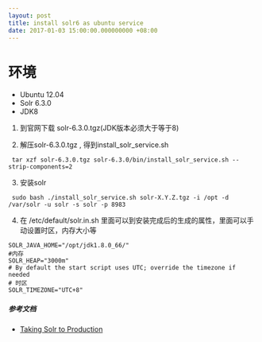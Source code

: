 ```yaml
---
layout: post
title: install solr6 as ubuntu service
date: 2017-01-03 15:00:00.000000000 +08:00
---
```


# 环境
* Ubuntu 12.04 
* Solr 6.3.0
* JDK8

1. 到官网下载 solr-6.3.0.tgz(JDK版本必须大于等于8)

2. 解压solr-6.3.0.tgz , 得到install_solr_service.sh
```shell
 tar xzf solr-6.3.0.tgz solr-6.3.0/bin/install_solr_service.sh --strip-components=2
```

3. 安装solr
```shell
 sudo bash ./install_solr_service.sh solr-X.Y.Z.tgz -i /opt -d /var/solr -u solr -s solr -p 8983
```


4. 在 /etc/default/solr.in.sh 里面可以到安装完成后的生成的属性，里面可以手动设置时区，内存大小等
```
SOLR_JAVA_HOME="/opt/jdk1.8.0_66/"
#内存
SOLR_HEAP="3000m"
# By default the start script uses UTC; override the timezone if needed
# 时区
SOLR_TIMEZONE="UTC+8"
```

##### 参考文档
* [Taking Solr to Production](https://cwiki.apache.org/confluence/display/solr/Taking+Solr+to+Production)
